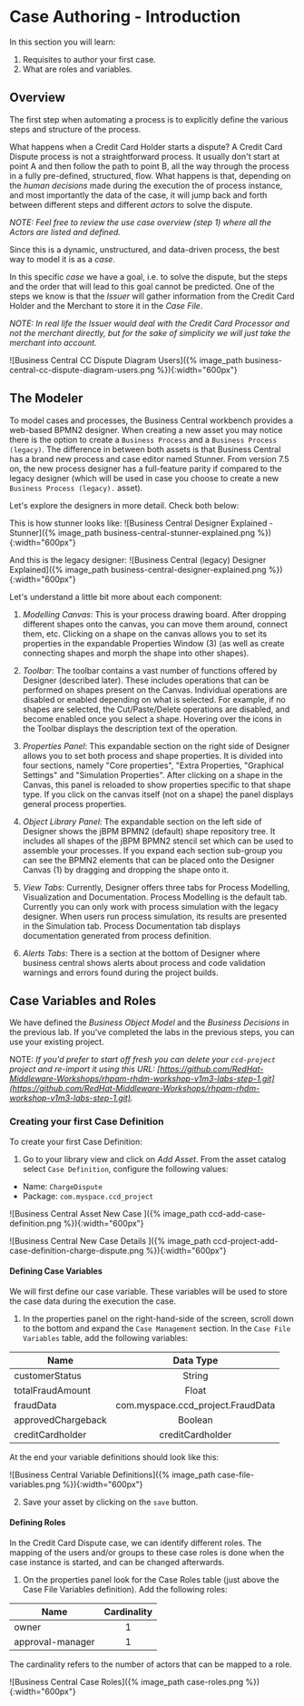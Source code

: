 
# Case Authoring - Introduction

In this section you will learn:

1. Requisites to author your first case.
2. What are roles and variables.


## Overview
The first step when automating a process is to explicitly define the various steps and structure of the process.

What happens when a Credit Card Holder starts a dispute? A Credit Card Dispute process is not a straightforward process. It usually don't start at point A and then follow the path to point B, all the way through the process in a fully pre-defined, structured, flow. What happens is that, depending on the *human decisions* made during the execution the of process instance, and most importantly the data of the case, it will jump back and forth between different steps and different _actors_ to solve the dispute.

_NOTE: Feel free to review the use case overview (step 1) where all the Actors are listed and defined._

Since this is a dynamic, unstructured, and data-driven process, the best way to model it is as a _case_.

In this specific _case_ we have a goal, i.e. to solve the dispute, but the steps and the order that will lead to this goal cannot be predicted. One of the steps we know is that the _Issuer_ will gather information from the Credit Card Holder and the Merchant to store it in the _Case File_.

_NOTE: In real life the _Issuer_ would deal with the Credit Card Processor and not the merchant directly, but for the sake of simplicity we will just take the merchant into account._

![Business Central CC Dispute Diagram Users]({% image_path business-central-cc-dispute-diagram-users.png %}){:width="600px"}

## The Modeler

To model cases and processes, the Business Central workbench provides a web-based BPMN2 designer. When creating a new asset you may notice there is the option to create a `Business Process` and a `Business Process (legacy)`. The difference in between both assets is that Business Central has a brand new process and case editor named Stunner. From version 7.5 on, the new process designer has a full-feature parity if compared to the legacy designer (which will be used in case you choose to create a new `Business Process (legacy).` asset).

 Let's explore the designers in more detail. Check both below:

This is how stunner looks like:
![Business Central Designer Explained - Stunner]({% image_path business-central-stunner-explained.png %}){:width="600px"}

And this is the legacy designer:
![Business Central (legacy) Designer Explained]({% image_path business-central-designer-explained.png %}){:width="600px"}

Let's understand a little bit more about each component:

1. _Modelling Canvas_: This is your process drawing board. After dropping different shapes onto the canvas, you can move them around, connect them, etc. Clicking on a shape on the canvas allows you to set its properties in the expandable Properties Window (3) (as well as create connecting shapes and morph the shape into other shapes).

2. _Toolbar_: The toolbar contains a vast number of functions offered by Designer (described later). These includes operations that can be performed on shapes present on the Canvas. Individual operations are disabled or enabled depending on what is selected. For example, if no shapes are selected, the Cut/Paste/Delete operations are disabled, and become enabled once you select a shape. Hovering over the icons in the Toolbar displays the description text of the operation.

3.  _Properties Panel_: This expandable section on the right side of Designer allows you to set both process and shape properties. It is divided into four sections, namely "Core properties", "Extra Properties, "Graphical Settings" and "Simulation Properties". After clicking on a shape in the Canvas, this panel is reloaded to show properties specific to that shape type. If you click on the canvas itself (not on a shape) the panel displays general process properties.

4.  _Object Library Panel_: The expandable section on the left side of Designer shows the jBPM BPMN2 (default) shape repository tree. It includes all shapes of the jBPM BPMN2 stencil set which can be used to assemble your processes. If you expand each section sub-group you can see the BPMN2 elements that can be placed onto the Designer Canvas (1) by dragging and dropping the shape onto it.

5. _View Tabs_: Currently, Designer offers three tabs for Process Modelling, Visualization and Documentation. Process Modelling is the default tab. Currently you can only work with process simulation with the legacy designer. When users run process simulation, its results are presented in the Simulation tab. Process Documentation tab displays documentation generated from process definition.

6. _Alerts Tabs_: There is a section at the bottom of Designer where business central shows alerts about process and code validation warnings and errors found during the project builds.


## Case Variables and Roles

We have defined the _Business Object Model_ and the _Business Decisions_ in the previous lab. If you've completed the labs in the previous steps, you can use your existing project.

NOTE: _If you'd prefer to start off fresh you can delete your `ccd-project` project and re-import it using this URL: [https://github.com/RedHat-Middleware-Workshops/rhpam-rhdm-workshop-v1m3-labs-step-1.git](https://github.com/RedHat-Middleware-Workshops/rhpam-rhdm-workshop-v1m3-labs-step-1.git)._

### Creating your first Case Definition

To create your first Case Definition:

1. Go to your library view and click on _Add Asset_. From the asset catalog select `Case Definition`, configure the following values:

  * Name: `ChargeDispute`
  * Package: `com.myspace.ccd_project`

  ![Business Central Asset New Case ]({% image_path ccd-add-case-definition.png %}){:width="600px"}

  ![Business Central New Case Details ]({% image_path ccd-project-add-case-definition-charge-dispute.png %}){:width="600px"}


#### Defining Case Variables

We will first define our case variable. These variables will be used to store the case data during the execution the case.

1. In the properties panel on the right-hand-side of the screen, scroll down to the bottom and expand the `Case Management` section. In the `Case File Variables` table, add the following variables:

  | Name            | Data Type     |
  | --------------- |:-------------:|
  | customerStatus  | String |
  | totalFraudAmount| Float  |
  | fraudData | com.myspace.ccd_project.FraudData      |
  | approvedChargeback | Boolean |
  | creditCardholder | creditCardholder |


  At the end your variable definitions should look like this:

  ![Business Central Variable Definitions]({% image_path case-file-variables.png %}){:width="600px"}

2. Save your asset by clicking on the `save` button.

#### Defining Roles

In the Credit Card Dispute case, we can identify different roles. The mapping of the users and/or groups to these case roles is done when the case instance is started, and can be changed afterwards.

1. On the properties panel look for the Case Roles table (just above the Case File Variables definition). Add the following roles:

  | Name             | Cardinality |
  | ---------------- |:-----------:|
  | owner            | 1           |
  | approval-manager | 1           |

  The cardinality refers to the number of actors that can be mapped to a role.

  ![Business Central Case Roles]({% image_path case-roles.png %}){:width="600px"}

  <!--## Import Remainder of Project

  You will now import the rest of the Case objects from a predefined repository.

  1. Delete the current project

      1. At the top of the screen under the main heading, click the _ccd-project_ to bring you back to the homepage for the project

      ![Business Central Breadcrumb bar ccd project]({% image_path business-central-breadcrumb-bar-ccd-project.png %}){:width="600px"}

      2. Delete the project by clicking the hamburger menu & selecting _Delete Project_

      ![Business Central Delete CCD Project]({% image_path business-central-delete-ccd-project.png %}){:width="600px"}

      3. Type in _ccd-project_ and click `Delete Project`
      4. If asked you can `Discard unsaved changed and proceed`

  2. Import the finished project
      1. Click the `Import Project` button
      2. Enter https://github.com/RedHat-Middleware-Workshops/rhpam-rhdm-workshop-v1m3-labs-step-2.git as the _Repository URL_ and click `Import`
      3. On the _Import Projects_ screen, select the _ccd-project_ and click `Ok`

      ![Business Central Delete CCD Project]({% image_path business-central-import-ccd-project.png %}){:width="600px"}

  3. In the project we've just imported we've defined a number of additional case variables. Make sure to examine the rest of the variables that were created for you. -->
